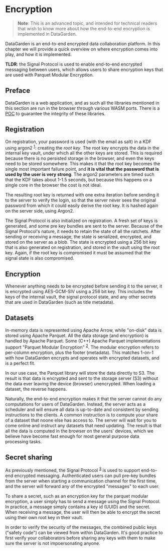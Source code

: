# Encryption

> **Note**: This is an advanced topic, and intended for technical readers that wish to know more about how the
> end-to-end encryption is implemented in DataGarden.

DataGarden is an end-to-end encrypted data collaboration platform. In this chapter we will provide a quick overview on
where encryption comes into play, and how it is implemented.

**TLDR**: the Signal Protocol is used to enable end-to-end encrypted messaging between users, which allows users to share
encryption keys that are used with Parquet Modular Encryption.

## Preface
DataGarden is a web application, and as such all the libraries mentioned in this section are run in the browser through
various WASM ports. There is a [POC](https://github.com/pixelcities/datagarden/tree/feature/subresource-integrity) to
guarantee the integrity of these libraries.

## Registration
On registration, your password is used (with the email as salt) in a KDF using argon2
<sup>[1](https://github.com/pixelcities/key-x-wasm/blob/main/src/keystore.rs#L308)</sup>: creating the *root key*. The
root key encrypts the data in the internal key vault, under which all the other keys are stored. This is required
because there is no persisted storage in the browser, and even the keys need to be stored somewhere. This makes it that
the root key becomes the single most important failure point, and **it is vital that the password that is used by the user
is very strong**. The argon2 parameters are timed such that the KDF takes about 1-1.5 seconds, but because this happens
on a single core in the browser the cost is not ideal.

The resulting root key is returned with one extra iteration before sending it to the server to verify the login, so that
the server never sees the original password from which it could easily derive the root key. It is hashed again on the
server side, using Argon2.

The Signal Protocol is also initialized on registration. A fresh set of keys is generated, and some pre key bundles are
sent to the server. Because of the Signal Protocol's nature, it needs to retain the state of all the ratchets. After
sending or receiving a message, the state is serialized, encrypted, and stored on the server as a blob. The state is
encrypted using a 256 bit key that is also generated on registration, and stored in the vault using the root key. Again,
if the root key is compromised it must be assumed that the signal state is also compromised.

## Encryption
Whenever anything needs to be encrypted before sending it to the server, it is encrypted using AES-GCM-SIV using a 256
bit key. This includes the keys of the internal vault, the signal protocol state, and any other secrets that are used in
DataGarden (such as title metadata).

## Datasets
In-memory data is represented using Apache Arrow, while "on-disk" data is stored using Apache Parquet. All the data
storage (and encryption) is handled by Apache Parquet. Some (C++) Apache Parquet implementations support "Parquet
Modular Encryption" <sup>[2](https://github.com/apache/parquet-format/blob/master/Encryption.md)</sup>. The modular
encryption refers to per-column encryption, plus the footer (metadata). This matches 1-on-1 with how DataGarden encrypts
and operates with encrypted datasets, and is a perfect fit.

In our use case, the Parquet library will store the data directly to S3. The result is that data is encrypted and sent
to the storage server (S3) without the data ever leaving the device (browser) unencrypted. When loading a dataset, the
reverse happens.

Naturally, the end-to-end encryption makes it that the server cannot do any computations for users of DataGarden.
Instead, the server acts as a scheduler and will ensure all data is up-to-date and consistent by sending instructions to
the clients. A common instruction is to compute your share of a dataset that noone else has access to. The server will
wait for you to come online and instruct any datasets that need updating. The result is that all the data is computed in
the browser on the users' devices, which we believe have become fast enough for most general purpose data processing
tasks.

## Secret sharing
As previously mentioned, the Signal Protocol <sup>[3](https://github.com/signalapp/libsignal/tree/main/rust/protocol)</sup>
is used to support end-to-end encrypted messaging. Authenticated users can pull pre-key bundles from the server when
starting a communication channel for the first time, and the server will forward any of the encrypted "messages" to each
user.

To share a secret, such as an encryption key for the parquet modular encryption, a user simply has to send a message
using the Signal Protocol. In practice, a message simply contains a key id (UUID) and the secret. When receiving a
message, the user will then be able to encrypt the secret using their own root key in their vault.

In order to verify the security of the messages, the combined public keys ("safety code") can be viewed from within
DataGarden. It's good practice to first verify your collaborators before sharing any keys with them to make sure the
server is not impoersonating anyone.

